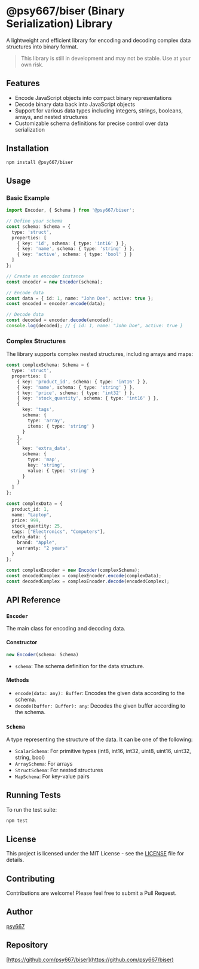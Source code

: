 # @psy667/biser (Binary Serialization) Library

A lightweight and efficient library for encoding and decoding complex data structures into binary format.

> This library is still in development and may not be stable. Use at your own risk.

## Features

- Encode JavaScript objects into compact binary representations
- Decode binary data back into JavaScript objects
- Support for various data types including integers, strings, booleans, arrays, and nested structures
- Customizable schema definitions for precise control over data serialization

## Installation

```bash
npm install @psy667/biser
```

## Usage

### Basic Example

```ts
import Encoder, { Schema } from '@psy667/biser';

// Define your schema
const schema: Schema = {
  type: 'struct',
  properties: [
    { key: 'id', schema: { type: 'int16' } },
    { key: 'name', schema: { type: 'string' } },
    { key: 'active', schema: { type: 'bool' } }
  ]
};

// Create an encoder instance
const encoder = new Encoder(schema);

// Encode data
const data = { id: 1, name: "John Doe", active: true };
const encoded = encoder.encode(data);

// Decode data
const decoded = encoder.decode(encoded);
console.log(decoded); // { id: 1, name: "John Doe", active: true }
```

### Complex Structures

The library supports complex nested structures, including arrays and maps:

```ts
const complexSchema: Schema = {
  type: 'struct',
  properties: [
    { key: 'product_id', schema: { type: 'int16' } },
    { key: 'name', schema: { type: 'string' } },
    { key: 'price', schema: { type: 'int32' } },
    { key: 'stock_quantity', schema: { type: 'int16' } },
    {
      key: 'tags',
      schema: {
        type: 'array',
        items: { type: 'string' }
      }
    },
    {
      key: 'extra_data',
      schema: {
        type: 'map',
        key: 'string',
        value: { type: 'string' }
      }
    }
  ]
};

const complexData = {
  product_id: 1,
  name: "Laptop",
  price: 999,
  stock_quantity: 25,
  tags: ["Electronics", "Computers"],
  extra_data: {
    brand: "Apple",
    warranty: "2 years"
  }
};

const complexEncoder = new Encoder(complexSchema);
const encodedComplex = complexEncoder.encode(complexData);
const decodedComplex = complexEncoder.decode(encodedComplex);
```

## API Reference

### `Encoder`

The main class for encoding and decoding data.

#### Constructor

```ts
new Encoder(schema: Schema)
```

- `schema`: The schema definition for the data structure.

#### Methods

- `encode(data: any): Buffer`: Encodes the given data according to the schema.
- `decode(buffer: Buffer): any`: Decodes the given buffer according to the schema.

### `Schema`

A type representing the structure of the data. It can be one of the following:

- `ScalarSchema`: For primitive types (int8, int16, int32, uint8, uint16, uint32, string, bool)
- `ArraySchema`: For arrays
- `StructSchema`: For nested structures
- `MapSchema`: For key-value pairs

## Running Tests

To run the test suite:

```bash
npm test
```

## License

This project is licensed under the MIT License - see the [LICENSE](LICENSE) file for details.

## Contributing

Contributions are welcome! Please feel free to submit a Pull Request.

## Author

[psy667](https://github.com/psy667)

## Repository

[https://github.com/psy667/biser](https://github.com/psy667/biser)
